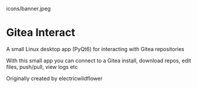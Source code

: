 icons/banner.jpeg

# Gitea Interact

A small Linux desktop app (PyQt6) for interacting with Gitea repositories

With this small app you can connect to a Gitea install, download repos, edit files, push/pull, view logs etc

Originally created by electricwildflower

